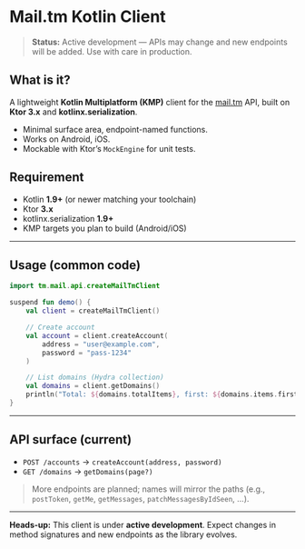 # Mail.tm Kotlin Client

> **Status:** Active development — APIs may change and new endpoints will be added. Use with care in production.

## What is it?
A lightweight **Kotlin Multiplatform (KMP)** client for the [mail.tm](https://api.mail.tm) API, built on **Ktor 3.x** and **kotlinx.serialization**.
- Minimal surface area, endpoint-named functions.
- Works on Android, iOS.
- Mockable with Ktor’s `MockEngine` for unit tests.

## Requirement
- Kotlin **1.9+** (or newer matching your toolchain)
- Ktor **3.x**
- kotlinx.serialization **1.9+**
- KMP targets you plan to build (Android/iOS)

---

## Usage (common code)

```kotlin
import tm.mail.api.createMailTmClient

suspend fun demo() {
    val client = createMailTmClient()

    // Create account
    val account = client.createAccount(
        address = "user@example.com",
        password = "pass-1234"
    )

    // List domains (Hydra collection)
    val domains = client.getDomains()
    println("Total: ${domains.totalItems}, first: ${domains.items.firstOrNull()?.domain}")
}
```

---

## API surface (current)
- `POST /accounts` → `createAccount(address, password)`
- `GET /domains` → `getDomains(page?)`

> More endpoints are planned; names will mirror the paths (e.g., `postToken`, `getMe`, `getMessages`, `patchMessagesByIdSeen`, …).

---

**Heads-up:** This client is under **active development**. Expect changes in method signatures and new endpoints as the library evolves.
